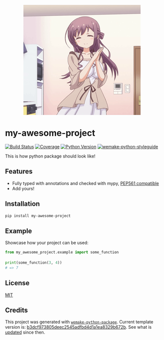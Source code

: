 <p align="center">
  <img src="https://raw.githubusercontent.com/slow-start-fans/slow-start-rewatch/master/assets/happy_shion.gif" />
</p>

# my-awesome-project

[![Build Status](https://travis-ci.com/vaclav-2012/my-awesome-project.svg?branch=master)](https://travis-ci.com/vaclav-2012/my-awesome-project)
[![Coverage](https://coveralls.io/repos/github/vaclav-2012/my-awesome-project/badge.svg?branch=master)](https://coveralls.io/github/vaclav-2012/my-awesome-project?branch=master)
[![Python Version](https://img.shields.io/pypi/pyversions/my-awesome-project.svg)](https://pypi.org/project/my-awesome-project/)
[![wemake-python-styleguide](https://img.shields.io/badge/style-wemake-000000.svg)](https://github.com/wemake-services/wemake-python-styleguide)

This is how python package should look like!


## Features

- Fully typed with annotations and checked with mypy, [PEP561 compatible](https://www.python.org/dev/peps/pep-0561/)
- Add yours!


## Installation

```bash
pip install my-awesome-project
```


## Example

Showcase how your project can be used:

```python
from my_awesome_project.example import some_function

print(some_function(3, 4))
# => 7
```

## License

[MIT](https://github.com/vaclav-2012/my-awesome-project/blob/master/LICENSE)


## Credits

This project was generated with [`wemake-python-package`](https://github.com/wemake-services/wemake-python-package). Current template version is: [b3dcf973805deec2545adfbd4d1a1ea8329b672b](https://github.com/wemake-services/wemake-python-package/tree/b3dcf973805deec2545adfbd4d1a1ea8329b672b). See what is [updated](https://github.com/wemake-services/wemake-python-package/compare/b3dcf973805deec2545adfbd4d1a1ea8329b672b...master) since then.
